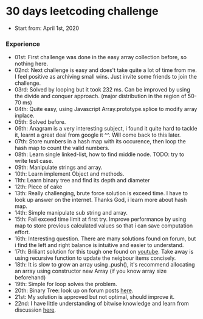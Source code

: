 # 30 days leetcoding challenge

- Start from: April 1st, 2020

### Experience

- 01st: First challenge was done in the easy array collection before, so nothing here.
- 02nd: Next challenge is easy and does't take quite a lot of time from me. I feel positive as archiving small wins. Just invite some friends to join the challenge.
- 03rd: Solved by looping but it took 232 ms. Can be improved by using the divide and conquer approach. (major distribution in the region of 50-70 ms)
- 04th: Quite easy, using Javascript Array.prototype.splice to modify array inplace.
- 05th: Solved before.
- 06th: Anagram is a very interesting subject, i found it quite hard to tackle it, learnt a great deal from google it ^^. Will come back to this later.
- 07th: Store numbers in a hash map with its occurence, then loop the hash map to count the valid numbers.
- 08th: Learn single linked-list, how to find middle node. TODO: try to write test case.
- 09th: Manipulate strings and array.
- 10th: Learn implement Object and methods.
- 11th: Learn binary tree and find its depth and diameter
- 12th: Piece of cake
- 13th: Really challenging, brute force solution is exceed time. I have to look up answer on the internet. Thanks God, i learn more about hash map.
- 14th: Simple manipulate sub string and array.
- 15th: Fail exceed time limit at first try. Improve performance by using map to store previous calculated values so that i can save computation effort.
- 16th: Interesting question. There are many solutions found on forum, but i find the left and right balance is intuitive and easier to understand.
- 17th: Briliant solution for this tough one found on [youtube](1). Take away is using recursive function to update the neigbour items concisely.
- 18th: It is slow to grow an array using .push(), it's recommend allocating an array using constructor new Array (if you know array size beforehand)
- 19th: Simple for loop solves the problem.
- 20th: Binary Tree: look up on forum posts [here](2).
- 21st: My solution is approved but not optimal, should improve it.
- 22nd: I have little understanding of bitwise knowledge and learn from discussion [here](3).

[1]:https://www.youtube.com/watch?v=CLvNe-8-6s8
[2]:https://leetcode.com/problems/construct-binary-search-tree-from-preorder-traversal/discuss?currentPage=1&orderBy=most_votes&query=
[3]:https://leetcode.com/problems/bitwise-and-of-numbers-range/discuss/56721/2-line-Solution-with-detailed-explanation